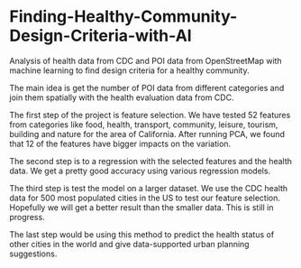 # Finding-Healthy-Community-Design-Criteria-with-AI
Analysis of health data from CDC and POI data from OpenStreetMap with machine learning to find design criteria for a healthy community.

The main idea is get the number of POI data from different categories and join them spatially with the health evaluation data from CDC. 

The first step of the project is feature selection. We have tested 52 features from categories like food, health, transport, community, leisure, tourism, building and nature for the area of California. After running PCA, we found that 12 of the features have bigger impacts on the variation. 

The second step is to a regression with the selected features and the health data. We get a pretty good accuracy using various regression models. 

The third step is test the model on a larger dataset. We use the CDC health data for 500 most populated cities in the US to test our feature selection. Hopefully we will get a better result than the smaller data. This is still in progress.

The last step would be using this method to predict the health status of other cities in the world and give data-supported urban planning suggestions. 

